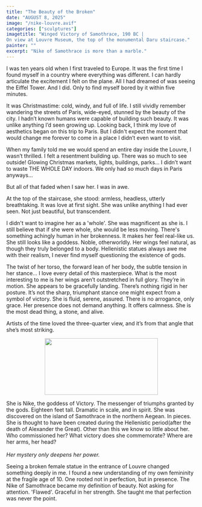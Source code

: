 ```yaml
---
title: "The Beauty of the Broken"
date: "AUGUST 8, 2025"
image: "/nike-louvre.avif"
categories: ["sculptures"]
imagetitle: "Winged Victory of Samothrace, 190 BC | 
On view at Louvre Museum, the top of the monumental Daru staircase."
painter: ""
excerpt: "Nike of Samothrace is more than a marble."
---
```


I was ten years old when I first traveled to Europe.
It was the first time I found myself in a country where everything was different. 
I can hardly articulate the excitement I felt on the plane. 
All I had dreamed of was seeing the Eiffel Tower. And I did. 
Only to find myself bored by it within five minutes.    

It was Christmastime: cold, windy, and full of life.
I still vividly remember wandering the streets of Paris, wide-eyed, stunned by the beauty of the city.
I hadn’t known humans were capable of building such beauty. 
It was unlike anything I’d seen growing up. 
Looking back, I think my love of aesthetics began 
on this trip to Paris. 
But I didn't expect the moment that would change me forever to come in a place I didn’t even want to visit.     

When my family told me we would spend an entire day inside the Louvre,
I wasn’t thrilled. I felt a resentment building up.
There was so much to see outside! Glowing Christmas markets, lights, buildings, parks... 
I didn’t want to waste THE WHOLE DAY indoors. We only had so much days in Paris anyways...

But all of that faded when I saw her. I was in awe.     

At the top of the staircase, she stood: 
armless, headless, utterly breathtaking.
It was love at first sight. 
She was unlike anything I had ever seen. Not just beautiful, 
but transcendent.   

I didn't want to imagine her as a 'whole'. She was 
magnificent as she is. I still believe 
that if she were whole, she would be less moving.
There's something achingly human in her brokenness. 
It makes her feel real-like us. She still looks like a goddess. Noble, otherworldly.
Her wings feel natural, as though they truly belonged to a body.
Hellenistic statues always awe me with their realism, I never find
myself questioning the existence of gods.   

The twist of her torso, the forward lean of her body,
the subtle tension in her stance... I love every detail of this masterpiece. 
What is the most interesting to me is her wings aren’t outstretched in 
full glory. They’re in motion. She appears to be gracefully landing. 
There’s nothing rigid in her posture.
It’s not the sharp, triumphant stance one might expect 
from a symbol of victory. She is fluid, serene, assured. 
There is no arrogance, only grace. Her presence does not 
demand anything. It offers calmness. She is the most dead thing, a stone, and alive.


Artists of the time loved the three-quarter view, and it’s from that angle
that she’s most striking.

<div align="center">
  <img src="/nike-34-angle.avif" width="300" height="150">
</div>

She is Nike, the goddess of Victory. 
The messenger of triumphs granted by the gods. 
Eighteen feet tall. Dramatic in scale, 
and in spirit. She was discovered on 
the island of Samothrace in the northern Aegean.
In pieces. She is thought to have been created 
during the Hellenistic period(after the death 
of Alexander the Great). Other than this we know so little about her. 
Who commissioned her? What victory does she 
commemorate? Where are her arms, her head?  
<br/>
*Her mystery only deepens her power.*

Seeing a broken female statue in the entrance of Louvre changed something deeply in me. 
I found a new understanding of my own femininity at the fragile age of 10. One rooted not in perfection, but in presence.
The Nike of Samothrace became my definition of beauty. Not asking for attention. 
'Flawed'. Graceful in her strength. She taught me that perfection was never the point.


